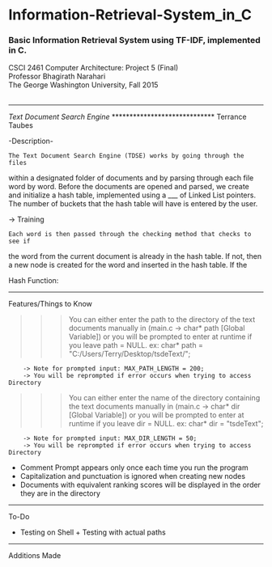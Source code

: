 # Information-Retrieval-System_in_C
### Basic Information Retrieval System using TF-IDF, implemented in C.

CSCI 2461 Computer Architecture: Project 5 (Final) <br>
Professor Bhagirath Narahari <br>
The George Washington University, Fall 2015 <br><br>


*****************************
*Text Document Search Engine*
*****************************   Terrance Taubes

-Description-

    The Text Document Search Engine (TDSE) works by going through the files
within a designated folder of documents and by parsing through each file word by
word. Before the documents are opened and parsed, we create and initialize a
hash table, implemented using a ___ of Linked List pointers. The number of
buckets that the hash table will have is entered by the user.

-> Training

    Each word is then passed through the checking method that checks to see if
the word from the current document is already in the hash table. If not, then a
new node is created for the word and inserted in the hash table. If the 

Hash Function:




-----------------------
Features/Things to Know

>>> You can either enter the path to the directory of the text documents manually in (main.c -> char* path [Global Variable])
    or you will be prompted to enter at runtime if you leave path = NULL.
        ex: char* path = "C:/Users/Terry/Desktop/tsdeText/";
        
        -> Note for prompted input: MAX_PATH_LENGTH = 200;
        -> You will be reprompted if error occurs when trying to access Directory
        
>>> You can either enter the name of the directory containing the text documents manually in (main.c -> char* dir [Global Variable])
    or you will be prompted to enter at runtime if you leave dir = NULL.
        ex: char* dir = "tsdeText";
        
        -> Note for prompted input: MAX_DIR_LENGTH = 50;
        -> You will be reprompted if error occurs when trying to access Directory

        
- Comment Prompt appears only once each time you run the program
- Capitalization and punctuation is ignored when creating new nodes
- Documents with equivalent ranking scores will be displayed in the order they are in the directory

-----
To-Do
- Testing on Shell + Testing with actual paths

--------------
Additions Made
